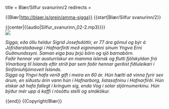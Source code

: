 title = Blær/Silfur svanurinn/2
redirects =
>>>>

{{Blær|http://blaer.is/grein/amma-sigga}}
{{start|Blær/Silfur svanurinn/2}}
<div class="book" data-translate=true data-audio-file="Silfur_svanurinn_02-2.mp3">
{{center|{{audio|Silfur_svanurinn_02-2.mp3}}}}
<html>
<div class="blaer article">

<div class="article-entry">
  <div class="image-box image-box-medium">
    <img src="https://ylhyra.is/Special:Filepath/Blær_–_Silfur_svanurinn_32742.jpeg">
  </div>

  <div class="text">
    <p><em><em>Sigga, eða öllu heldur Sigrid Josefsdóttir, er 77 ára gömul og býr á Jófríðarstaðavegi í Hafnarfirði með eiginmanni sínum Yngva Erni Guðmundssyni. Saman eiga þau þrjú börn og sjö barnabörn. <br>Faðir hennar var austurrískur en mamma íslensk og flutti fjölskyldan frá Vínarborg til Íslands eftir stríð þar sem faðir hennar gerðist fiðluleikari í Sinfóníuhljómsveit Íslands. <br></em></em><em><em>Sigga og Yngvi hafa verið gift í meira en 60 ár. Hún hætti að vinna fyrir sex árum, en síðustu árin vann hún í Hafnarborg, listasafninu í Hafnarfirði. Hún elskar að hafa fallegt í kringum sig, enda Vog í sólar stjörnumerkinu. Hún býður mér upp á kaffi í rósóttu stelli og smákökur.&nbsp;</em></em>
    </p>
  </div>
</div>


</div>
</html>
</div>
{{end}}
{{Copyright/Blær}}